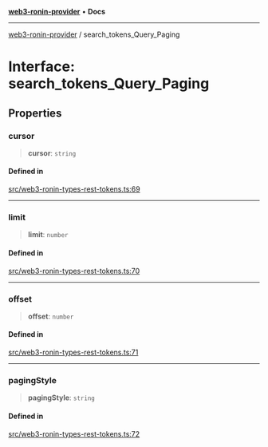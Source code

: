 [**web3-ronin-provider**](../README.md) • **Docs**

***

[web3-ronin-provider](../globals.md) / search\_tokens\_Query\_Paging

# Interface: search\_tokens\_Query\_Paging

## Properties

### cursor

> **cursor**: `string`

#### Defined in

[src/web3-ronin-types-rest-tokens.ts:69](https://github.com/chuacw/web3-ronin-provider/blob/5334d3e4a39d6911ce4028a880b09b3429564837/src/web3-ronin-types-rest-tokens.ts#L69)

***

### limit

> **limit**: `number`

#### Defined in

[src/web3-ronin-types-rest-tokens.ts:70](https://github.com/chuacw/web3-ronin-provider/blob/5334d3e4a39d6911ce4028a880b09b3429564837/src/web3-ronin-types-rest-tokens.ts#L70)

***

### offset

> **offset**: `number`

#### Defined in

[src/web3-ronin-types-rest-tokens.ts:71](https://github.com/chuacw/web3-ronin-provider/blob/5334d3e4a39d6911ce4028a880b09b3429564837/src/web3-ronin-types-rest-tokens.ts#L71)

***

### pagingStyle

> **pagingStyle**: `string`

#### Defined in

[src/web3-ronin-types-rest-tokens.ts:72](https://github.com/chuacw/web3-ronin-provider/blob/5334d3e4a39d6911ce4028a880b09b3429564837/src/web3-ronin-types-rest-tokens.ts#L72)

